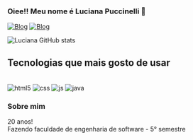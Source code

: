 ### Oiee!! Meu nome é Luciana Puccinelli 🤙

[![Blog](https://img.shields.io/badge/Instagram-E4405F?style=for-the-badge&logo=instagram&logoColor=white)](https://www.instagram.com/luci.puccinelli/)
[![Blog](https://img.shields.io/badge/LinkedIn-0077B5?style=for-the-badge&logo=linkedin&logoColor=white)](https://www.linkedin.com/in/luciana-bonow-puccinelli-66006424a/)

![Luciana GitHub stats](https://github-readme-stats.vercel.app/api?username=LucianaPuccinelli&theme=gotham&show_icons=true)

## Tecnologias que mais gosto de usar

<div style="display: inline_block"><br/>
  <img align="center" alt="html5" src="https://img.shields.io/badge/HTML5-E34F26?style=for-the-badge&logo=html5&logoColor=white">
  <img align="center" alt="css" src="https://img.shields.io/badge/CSS3-1572B6?style=for-the-badge&logo=css3&logoColor=white">
  <img align="center" alt="js" src="https://img.shields.io/badge/JavaScript-F7DF1E?style=for-the-badge&logo=javascript&logoColor=black">
  <img align="center" alt="java" src="https://img.shields.io/badge/Java-ED8B00?style=for-the-badge&logo=openjdk&logoColor=white">
</div>

### Sobre mim
20 anos!
<br/>
Fazendo faculdade de engenharia de software - 5° semestre

